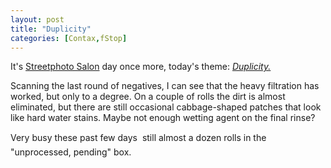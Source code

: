 ```yaml
---
layout: post
title: "Duplicity"
categories: [Contax,fStop]
---
```

It's <a href="/photo/salon/">Streetphoto Salon</a> day once more, today's theme: <a href="/photo/salon/bjorke_dupl1.html"><i>Duplicity.</i></a>

Scanning the last round of negatives, I can see that the heavy filtration has worked, but only to a degree. On a couple of rolls the dirt is almost eliminated, but there are still occasional cabbage-shaped patches that look like hard water stains. Maybe not enough wetting agent on the final rinse?

Very busy these past few days &#151; still almost a dozen rolls in the "unprocessed, pending" box.

<!--more-->

